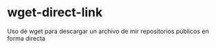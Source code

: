 # wget-direct-link
Uso de wget para descargar un archivo de mir repositorios públicos en forma directa
